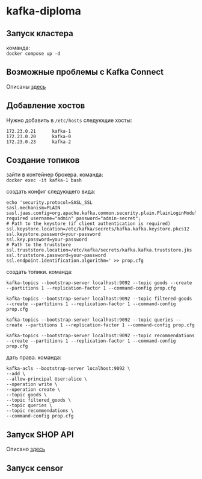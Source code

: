 # kafka-diploma

## Запуск кластера 

команда:  
`docker compose up -d`

## Возможные проблемы с Kafka Connect

Описаны [здесь](https://github.com/dayterr/kafka-diploma/blob/main/kafka-connect/README.md)

## Добавление хостов

Нужно добавить в `/etc/hosts` следующие хосты:

```
172.23.0.21      kafka-1
172.23.0.20      kafka-0
172.23.0.23      kafka-2
```

## Создание топиков

зайти в контейнер брокера. команда:  
`docker exec -it kafka-1 bash`

создать конфиг следующего вида:
```
echo 'security.protocol=SASL_SSL
sasl.mechanism=PLAIN
sasl.jaas.config=org.apache.kafka.common.security.plain.PlainLoginModule required username="admin" password="admin-secret";
# Path to the keystore (if client authentication is required)
ssl.keystore.location=/etc/kafka/secrets/kafka.kafka.keystore.pkcs12
ssl.keystore.password=your-password
ssl.key.password=your-password
# Path to the truststore
ssl.truststore.location=/etc/kafka/secrets/kafka.kafka.truststore.jks
ssl.truststore.password=your-password
ssl.endpoint.identification.algorithm=' >> prop.cfg
```

создать топики. команда:  
```
kafka-topics --bootstrap-server localhost:9092 --topic goods --create --partitions 1 --replication-factor 1 --command-config prop.cfg
```

```
kafka-topics --bootstrap-server localhost:9092 --topic filtered-goods --create --partitions 1 --replication-factor 1 --command-config prop.cfg
```

```
kafka-topics --bootstrap-server localhost:9092 --topic queries --create --partitions 1 --replication-factor 1 --command-config prop.cfg
```

```
kafka-topics --bootstrap-server localhost:9092 --topic recommendations --create --partitions 1 --replication-factor 1 --command-config prop.cfg
```

дать права. команда:  

```
kafka-acls --bootstrap-server localhost:9092 \
--add \
--allow-principal User:alice \
--operation write \
--operation create \
--topic goods \
--topic filtered_goods \
--topic queries \
--topic recommendations \
--command-config prop.cfg
```

## Запуск SHOP API

Описано [здесь](https://github.com/dayterr/kafka-diploma/blob/main/shop/README.md)

## Запуск censor